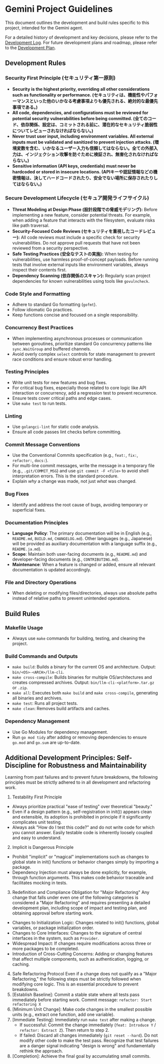 # Gemini Project Guidelines

This document outlines the development and build rules specific to this project, intended for the Gemini agent.

For a detailed history of development and key decisions, please refer to the [Development Log](DEVELOPMENT_LOG.md).
For future development plans and roadmap, please refer to the [Development Plan](DEVELOPMENT_PLAN.md).

## Development Rules

### Security First Principle (セキュリティ第一原則)

- **Security is the highest priority, overriding all other considerations such as functionality or performance. (セキュリティは、機能性やパフォーマンスといった他のいかなる考慮事項よりも優先される、絶対的な最優先事項である。)**
- **All code, dependencies, and configurations must be reviewed for potential security vulnerabilities before being committed. (全てのコード、依存関係、設定は、コミットされる前に、潜在的なセキュリティ脆弱性についてレビューされなければならない。)**
- **Never trust user input, including environment variables. All external inputs must be validated and sanitized to prevent injection attacks. (環境変数を含む、いかなるユーザー入力も信頼してはならない。全ての外部入力は、インジェクション攻撃を防ぐために検証され、無害化されなければならない。)**
- **Sensitive information (API keys, credentials) must never be hardcoded or stored in insecure locations. (APIキーや認証情報などの機密情報は、決してハードコードされたり、安全でない場所に保存されたりしてはならない。)**

### Secure Development Lifecycle (セキュア開発ライフサイクル)

- **Threat Modeling at Design Phase (設計段階での脅威モデリング):** Before implementing a new feature, consider potential threats. For example, when adding a feature that interacts with the filesystem, evaluate risks like path traversal.
- **Security-Focused Code Reviews (セキュリティを重視したコードレビュー):** All code reviews must include a specific check for security vulnerabilities. Do not approve pull requests that have not been reviewed from a security perspective.
- **Safe Testing Practices (安全なテストの実施):** When testing for vulnerabilities, use harmless proof-of-concept payloads. Before running tests that involve external inputs like environment variables, always inspect their contents first.
- **Dependency Scanning (依存関係のスキャン):** Regularly scan project dependencies for known vulnerabilities using tools like `govulncheck`.

### Code Style and Formatting

- Adhere to standard Go formatting (`gofmt`).
- Follow idiomatic Go practices.
- Keep functions concise and focused on a single responsibility.

### Concurrency Best Practices
- When implementing asynchronous processes or communication between goroutines, prioritize standard Go concurrency patterns like `sync.WaitGroup` and buffered channels.
- Avoid overly complex `select` controls for state management to prevent race conditions and ensure robust error handling.

### Testing Principles

- Write unit tests for new features and bug fixes.
- For critical bug fixes, especially those related to core logic like API interaction or concurrency, add a regression test to prevent recurrence.
- Ensure tests cover critical paths and edge cases.
- Use `make test` to run tests.

### Linting
- Use `golangci-lint` for static code analysis.
- Ensure all code passes lint checks before committing.

### Commit Message Conventions

- Use the Conventional Commits specification (e.g., `feat:`, `fix:`, `refactor:`, `docs:`).
- For multi-line commit messages, write the message in a temporary file (e.g., `.git/COMMIT_MSG`) and use `git commit -F <file>` to avoid shell interpretation errors. This is the standard procedure.
- Explain *why* a change was made, not just *what* was changed.

### Bug Fixes
- Identify and address the root cause of bugs, avoiding temporary or superficial fixes.

### Documentation Principles

- **Language Policy**: The primary documentation will be in English (e.g., `README.md`, `BUILD.md`, `CHANGELOG.md`). Other languages (e.g., Japanese) will be provided as auxiliary documentation with a language suffix (e.g., `README.ja.md`).
- **Scope**: Maintain both user-facing documents (e.g., `README.md`) and developer-facing documents (e.g., `CONTRIBUTING.md`).
- **Maintenance**: When a feature is changed or added, ensure all relevant documentation is updated accordingly.

### File and Directory Operations
- When deleting or modifying files/directories, always use absolute paths instead of relative paths to prevent unintended operations.

## Build Rules

### Makefile Usage

- Always use `make` commands for building, testing, and cleaning the project.

### Build Commands and Outputs

- `make build`: Builds a binary for the current OS and architecture. Output: `bin/<OS>-<ARCH>/llm-cli`.
- `make cross-compile`: Builds binaries for multiple OS/architectures and creates compressed archives. Output: `bin/llm-cli-<platform>.tar.gz` or `.zip`.
- `make all`: Executes both `make build` and `make cross-compile`, generating all binaries and archives.
- `make test`: Runs all project tests.
- `make clean`: Removes build artifacts and caches.

### Dependency Management

- Use Go Modules for dependency management.
- Run `go mod tidy` after adding or removing dependencies to ensure `go.mod` and `go.sum` are up-to-date.

## Additional Development Principles: Self-Discipline for Robustness and Maintainability
Learning from past failures and to prevent future breakdowns, the following principles must be strictly adhered to in all development and refactoring work.

1. Testability First Principle
* Always prioritize practical "ease of testing" over theoretical "beauty."
* Even if a design pattern (e.g., self-registration in init()) appears clean and extensible, its adoption is prohibited in principle if it significantly complicates unit testing.
* Always ask "How do I test this code?" and do not write code for which you cannot answer. Easily testable code is inherently loosely coupled and easy to understand.

2. Implicit is Dangerous Principle
* Prohibit "implicit" or "magical" implementations such as changes to global state in init() functions or behavior changes simply by importing a package.
* Dependency Injection must always be done explicitly, for example, through function arguments. This makes code behavior traceable and facilitates mocking in tests.

3. Redefinition and Compliance Obligation for "Major Refactoring"
Any change that falls under even one of the following categories is considered a "Major Refactoring" and requires presenting a detailed development plan, including scope of impact and testing plan, and obtaining approval before starting work.
* Changes to Initialization Logic: Changes related to init() functions, global variables, or package initialization order.
* Changes to Core Interfaces: Changes to the signature of central interfaces in the system, such as `Provider`.
* Widespread Impact: If changes require modifications across three or more packages to be completed.
* Introduction of Cross-Cutting Concerns: Adding or changing features that affect multiple components, such as authentication, logging, or caching.

4. Safe Refactoring Protocol
Even if a change does not qualify as a "Major Refactoring," the following steps must be strictly followed when modifying core logic. This is an essential procedure to prevent breakdowns.
1. [Establish Baseline]: Commit a stable state where all tests pass immediately before starting work. Commit message: `refactor: Start refactoring X`
2. [Minimum Unit Change]: Make code changes in the smallest possible units (e.g., extract one function, add one variable).
3. [Immediate Testing]: Immediately run `make test` after making a change.
   * If successful: Commit the change immediately (`feat: Introduce Y` / `refactor: Extract Z`). Then return to step 2.
   * If failed: Discard all changes immediately (`git reset --hard`). Do not modify other code to make the test pass. Recognize that test failures are a danger signal indicating "design is wrong" and fundamentally rethink the approach.
4. [Completion]: Achieve the final goal by accumulating small commits.